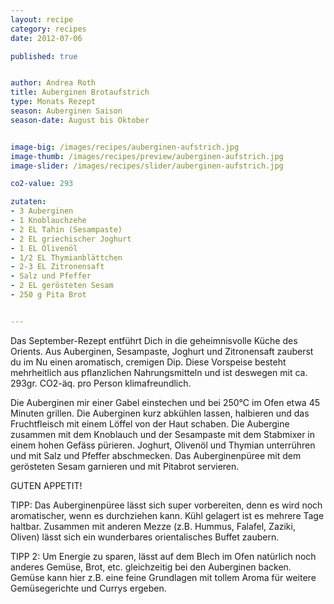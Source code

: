 ```yaml
---
layout: recipe
category: recipes
date: 2012-07-06

published: true


author: Andrea Roth
title: Auberginen Brotaufstrich
type: Monats Rezept
season: Auberginen Saison
season-date: August bis Oktober


image-big: /images/recipes/auberginen-aufstrich.jpg
image-thumb: /images/recipes/preview/auberginen-aufstrich.jpg
image-slider: /images/recipes/slider/auberginen-aufstrich.jpg

co2-value: 293

zutaten:
- 3 Auberginen
- 1 Knoblauchzehe
- 2 EL Tahin (Sesampaste)
- 2 EL griechischer Joghurt
- 1 EL Olivenöl
- 1/2 EL Thymianblättchen
- 2-3 EL Zitronensaft
- Salz und Pfeffer
- 2 EL gerösteten Sesam
- 250 g Pita Brot


---
```


Das September-Rezept entführt Dich in die geheimnisvolle Küche des Orients. Aus Auberginen, Sesampaste, Joghurt und Zitronensaft zauberst du im Nu einen aromatisch, cremigen Dip. Diese Vorspeise besteht mehrheitlich aus pflanzlichen Nahrungsmitteln und ist deswegen mit ca. 293gr. CO2-äq. pro Person klimafreundlich.		

Die Auberginen mir einer Gabel einstechen und bei 250°C im Ofen etwa 45 Minuten grillen. Die Auberginen kurz abkühlen lassen, halbieren und das Fruchtfleisch mit einem Löffel von der Haut schaben. Die Aubergine zusammen mit dem Knoblauch und der Sesampaste mit dem Stabmixer in einem hohen Gefäss pürieren. Joghurt, Olivenöl und Thymian unterrühren und mit Salz und Pfeffer abschmecken. Das Auberginenpüree mit dem gerösteten Sesam garnieren und mit Pitabrot servieren.

GUTEN APPETIT!

TIPP: Das Auberginenpüree lässt sich super vorbereiten, denn es wird noch aromatischer, wenn es durchziehen kann. Kühl gelagert ist es mehrere Tage haltbar. Zusammen mit anderen Mezze (z.B. Hummus, Falafel, Zaziki, Oliven) lässt sich ein wunderbares orientalisches Buffet zaubern.

TIPP 2: Um Energie zu sparen, lässt auf dem Blech im Ofen natürlich noch anderes Gemüse, Brot, etc. gleichzeitig bei den Auberginen backen. Gemüse kann hier z.B. eine feine Grundlagen mit tollem Aroma für weitere Gemüsegerichte und Currys ergeben.  	

